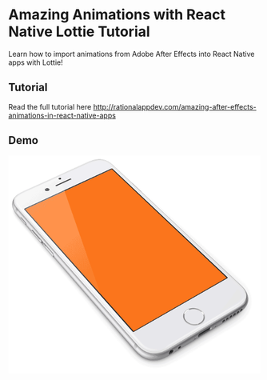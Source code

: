 # Amazing Animations with React Native Lottie Tutorial

Learn how to import animations from Adobe After Effects into React Native apps with Lottie!

## Tutorial

Read the full tutorial here http://rationalappdev.com/amazing-after-effects-animations-in-react-native-apps

## Demo

<img src="https://github.com/rationalappdev/BouncingBall/blob/master/demo.gif" alt="Demo" width="640" />
